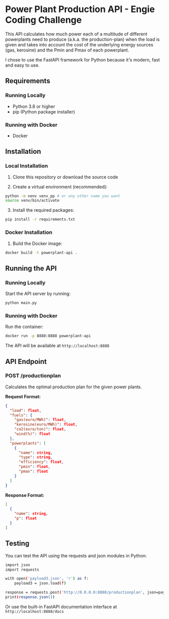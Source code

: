 # Power Plant Production API - Engie Coding Challenge

This API calculates how much power each of a multitude of different powerplants need to produce (a.k.a. the production-plan) when the load is given and takes into account the cost of the underlying energy sources (gas, kerosine) and the Pmin and Pmax of each powerplant.  

I chose to use the FastAPI framework for Python because it's modern, fast and easy to use.  

## Requirements

### Running Locally
- Python 3.8 or higher
- pip (Python package installer)

### Running with Docker
- Docker

## Installation

### Local Installation

1. Clone this repository or download the source code

2. Create a virtual environment (recommended):
```bash
python -m venv venv_pp # or any other name you want
source venv/bin/activate
```

3. Install the required packages:
```bash
pip install -r requirements.txt
```

### Docker Installation

1. Build the Docker image:
```bash
docker build -t powerplant-api .
```

## Running the API

### Running Locally

Start the API server by running:
```bash
python main.py
```

### Running with Docker

Run the container:
```bash
docker run -p 8888:8888 powerplant-api
```

The API will be available at `http://localhost:8888`

## API Endpoint

### POST /productionplan

Calculates the optimal production plan for the given power plants.

**Request Format:**
```json
{
  "load": float,
  "fuels": {
    "gas(euro/MWh)": float,
    "kerosine(euro/MWh)": float,
    "co2(euro/ton)": float,
    "wind(%)": float
  },
  "powerplants": [
    {
      "name": string,
      "type": string,
      "efficiency": float,
      "pmin": float,
      "pmax": float
    }
  ]
}
```

**Response Format:**
```json
[
  {
    "name": string,
    "p": float
  }
]
```

## Testing

You can test the API using the requests and json modules in Python:

```bash
import json
import requests

with open('payload3.json', 'r') as f:
    payload3 = json.load(f)

response = requests.post('http://0.0.0.0:8888/productionplan', json=payload3)
print(response.json())
```

Or use the built-in FastAPI documentation interface at `http://localhost:8888/docs`
